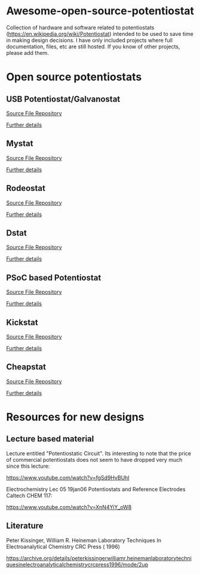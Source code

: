 # Awesome-open-source-potentiostat
Collection of hardware and software related to potentiostats (https://en.wikipedia.org/wiki/Potentiostat) intended to be used to save time in making design decisions. I have only included projects where full documentation, files, etc are still hosted. If you know of other projects, please add them. 

# Open source potentiostats


## USB Potentiostat/Galvanostat


[Source File Repository](https://osf.io/mk45u/)


[Further details](https://www.sciencedirect.com/science/article/pii/S2468067217300317)
## Mystat

[Source File Repository](https://zenodo.org/record/4252476)


[Further details](https://www.sciencedirect.com/science/article/pii/S2468067220300729)

## Rodeostat


[Source File Repository](https://github.com/iorodeo/potentiostat)


[Further details](https://iorodeo.com/products/potentiostat-shield)

## Dstat


[Source File Repository](https://microfluidics.utoronto.ca/gitlab/dstat/dstat-documentation/-/wikis/home)


[Further details](https://journals.plos.org/plosone/article?id=10.1371/journal.pone.0140349)

## PSoC based Potentiostat

[Source File Repository](https://hackaday.io/project/160071-easy-to-build-psoc-based-potentiostat)


[Further details](https://journals.plos.org/plosone/article?id=10.1371/journal.pone.0201353)

## Kickstat 

[Source File Repository](https://github.com/LinnesLab/KickStat-Paper-Firmware)


[Further details](https://www.mdpi.com/1424-8220/20/8/2407)

## Cheapstat 

[Source File Repository](https://github.com/jbuchbinder/CheapStat)


[Further details](https://journals.plos.org/plosone/article?id=10.1371/journal.pone.0023783#s4)


# Resources for new designs

## Lecture based material 

Lecture entitled "Potentiostatic Circuit". Its interesting to note that the price of commercial potentiostats does not seem to have dropped very much since this lecture:

https://www.youtube.com/watch?v=fgSd9HvBUhI


Electrochemistry Lec 05 19jan06 Potentiostats and Reference Electrodes Caltech CHEM 117:

https://www.youtube.com/watch?v=XnN4YiY_oW8

## Literature 

Peter Kissinger, William R. Heineman Laboratory Techniques In Electroanalytical Chemistry CRC Press ( 1996)

https://archive.org/details/peterkissingerwilliamr.heinemanlaboratorytechniquesinelectroanalyticalchemistrycrcpress1996/mode/2up
